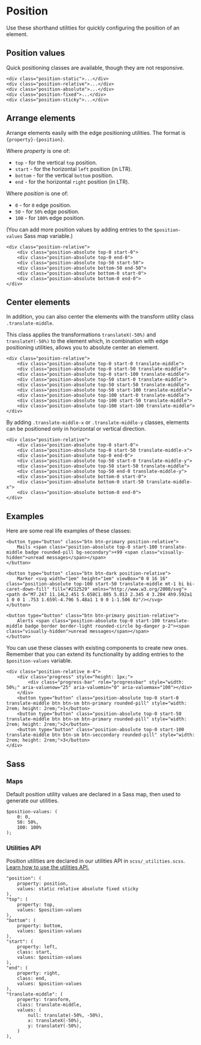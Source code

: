 # Position

Use these shorthand utilities for quickly configuring the position of an element.

## Position values

Quick positioning classes are available, though they are not responsive.
```
<div class="position-static">...</div>
<div class="position-relative">...</div>
<div class="position-absolute">...</div>
<div class="position-fixed">...</div>
<div class="position-sticky">...</div>
```

## Arrange elements

Arrange elements easily with the edge positioning utilities. The format is `{property}-{position}`.

Where *property* is one of:

* `top` - for the vertical `top` position.
* `start` - for the horizontal `left` position (in LTR).
* `bottom` - for the vertical `bottom` position.
* `end` - for the horizontal `right` position (in LTR).

Where *position* is one of:

* `0` - for `0` edge position.
* `50` - for `50%` edge position.
* `100` - for `100%` edge position.

(You can add more position values by adding entries to the `$position-values` Sass map variable.)
```
<div class="position-relative">
    <div class="position-absolute top-0 start-0">
    <div class="position-absolute top-0 end-0">
    <div class="position-absolute top-50 start-50">
    <div class="position-absolute bottom-50 end-50">
    <div class="position-absolute bottom-0 start-0">
    <div class="position-absolute bottom-0 end-0">
</div>
```

## Center elements

In addition, you can also center the elements with the transform utility class `.translate-middle`.

This class applies the transformations `translateX(-50%)` and `translateY(-50%)` to the element which, in combination with edge positioning utilities, allows you to absolute center an element.
```
<div class="position-relative">
    <div class="position-absolute top-0 start-0 translate-middle">
    <div class="position-absolute top-0 start-50 translate-middle">
    <div class="position-absolute top-0 start-100 translate-middle">
    <div class="position-absolute top-50 start-0 translate-middle">
    <div class="position-absolute top-50 start-50 translate-middle">
    <div class="position-absolute top-50 start-100 translate-middle">
    <div class="position-absolute top-100 start-0 translate-middle">
    <div class="position-absolute top-100 start-50 translate-middle">
    <div class="position-absolute top-100 start-100 translate-middle">
</div>
```
By adding `.translate-middle-x` or `.translate-middle-y` classes, elements can be positioned only in horizontal or vertical direction.
```
<div class="position-relative">
    <div class="position-absolute top-0 start-0">
    <div class="position-absolute top-0 start-50 translate-middle-x">
    <div class="position-absolute top-0 end-0">
    <div class="position-absolute top-50 start-0 translate-middle-y">
    <div class="position-absolute top-50 start-50 translate-middle">
    <div class="position-absolute top-50 end-0 translate-middle-y">
    <div class="position-absolute bottom-0 start-0">
    <div class="position-absolute bottom-0 start-50 translate-middle-x">
    <div class="position-absolute bottom-0 end-0">
</div>
```

## Examples

Here are some real life examples of these classes:
```
<button type="button" class="btn btn-primary position-relative">
    Mails <span class="position-absolute top-0 start-100 translate-middle badge rounded-pill bg-secondary">+99 <span class="visually-hidden">unread messages</span></span>
</button>

<button type="button" class="btn btn-dark position-relative">
    Marker <svg width="1em" height="1em" viewBox="0 0 16 16" class="position-absolute top-100 start-50 translate-middle mt-1 bi bi-caret-down-fill" fill="#212529" xmlns="http://www.w3.org/2000/svg"><path d="M7.247 11.14L2.451 5.658C1.885 5.013 2.345 4 3.204 4h9.592a1 1 0 0 1 .753 1.659l-4.796 5.48a1 1 0 0 1-1.506 0z"/></svg>
</button>

<button type="button" class="btn btn-primary position-relative">
    Alerts <span class="position-absolute top-0 start-100 translate-middle badge border border-light rounded-circle bg-danger p-2"><span class="visually-hidden">unread messages</span></span>
</button>
```
You can use these classes with existing components to create new ones. Remember that you can extend its functionality by adding entries to the `$position-values` variable.
```
<div class="position-relative m-4">
    <div class="progress" style="height: 1px;">
        <div class="progress-bar" role="progressbar" style="width: 50%;" aria-valuenow="25" aria-valuemin="0" aria-valuemax="100"></div>
    </div>
    <button type="button" class="position-absolute top-0 start-0 translate-middle btn btn-sm btn-primary rounded-pill" style="width: 2rem; height: 2rem;">1</button>
    <button type="button" class="position-absolute top-0 start-50 translate-middle btn btn-sm btn-primary rounded-pill" style="width: 2rem; height: 2rem;">2</button>
    <button type="button" class="position-absolute top-0 start-100 translate-middle btn btn-sm btn-seccondary rounded-pill" style="width: 2rem; height: 2rem;">3</button>
</div>
```

## Sass

### Maps

Default position utility values are declared in a Sass map, then used to generate our utilities.
```
$position-values: (
    0: 0,
    50: 50%,
    100: 100%
);
```

### Utilities API

Position utilities are declared in our utilities API in `scss/_utilities.scss`. [Learn how to use the utilities API.](https://github.com/AndrewSRea/My_Learning_Port/tree/main/Bootstrap/Utilities/API#using-the-api)
```
"position": (
    property: position,
    values: static relative absolute fixed sticky
),
"top": (
    property: top,
    values: $position-values
),
"bottom": (
    property: bottom,
    values: $position-values
),
"start": (
    property: left,
    class: start,
    values: $position-values
),
"end": (
    property: right,
    class: end,
    values: $position-values
),
"translate-middle": (
    property: transform,
    class: translate-middle,
    values: (
        null: translate(-50%, -50%),
        x: translateX(-50%),
        y: translateY(-50%),
    )
),
```
